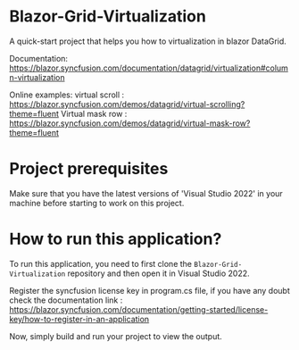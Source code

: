# Blazor-Grid-Virtualization
A quick-start project that helps you how to virtualization in blazor DataGrid. 

Documentation: https://blazor.syncfusion.com/documentation/datagrid/virtualization#column-virtualization

Online examples: virtual scroll : https://blazor.syncfusion.com/demos/datagrid/virtual-scrolling?theme=fluent
                 Virtual mask row : https://blazor.syncfusion.com/demos/datagrid/virtual-mask-row?theme=fluent
                 
# Project prerequisites
Make sure that you have the latest versions of 'Visual Studio 2022' in your machine before starting to work on this project.
# How to run this application?
To run this application, you need to first clone the <code>Blazor-Grid-Virtualization</code> repository and then open it in Visual Studio 2022.

Register the syncfusion license key in program.cs file, if you have any doubt check the documentation link : https://blazor.syncfusion.com/documentation/getting-started/license-key/how-to-register-in-an-application

Now, simply build and run your project to view the output.
